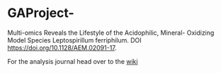 # GAProject-
Multi-omics Reveals the Lifestyle of the Acidophilic, Mineral- Oxidizing Model Species Leptospirillum ferriphilum. DOI https://doi.org/10.1128/AEM.02091-17.

For the analysis journal head over to the [wiki](https://github.com/emilie007/GAProject/wiki)
